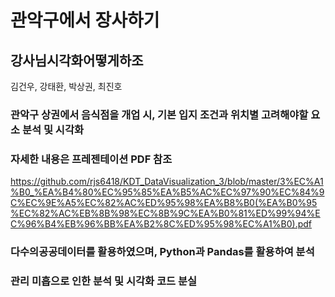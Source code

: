 # 관악구에서 장사하기
## 강사님시각화어떻게하조
김건우, 강태환, 박상권, 최진호


### 관악구 상권에서 음식점을 개업 시, 기본 입지 조건과 위치별 고려해야할 요소 분석 및 시각화
###  
###   

### 자세한 내용은 프레젠테이션 PDF 참조
https://github.com/rjs6418/KDT_DataVisualization_3/blob/master/3%EC%A1%B0_%EA%B4%80%EC%95%85%EA%B5%AC%EC%97%90%EC%84%9C%EC%9E%A5%EC%82%AC%ED%95%98%EA%B8%B0(%EA%B0%95%EC%82%AC%EB%8B%98%EC%8B%9C%EA%B0%81%ED%99%94%EC%96%B4%EB%96%BB%EA%B2%8C%ED%95%98%EC%A1%B0).pdf


###  
###  
### 다수의공공데이터를 활용하였으며, Python과 Pandas를 활용하여 분석
### 관리 미흡으로 인한 분석 및 시각화 코드 분실
